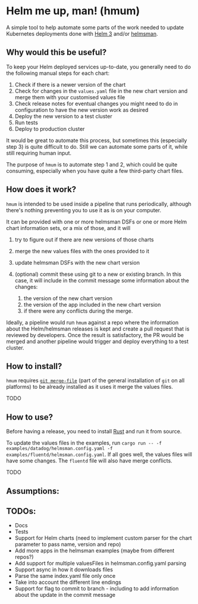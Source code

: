 # Helm me up, man! (hmum)
A simple tool to help automate some parts of the work needed to update Kubernetes deployments done with [Helm 3](https://helm.sh/) and/or [helmsman](https://github.com/Praqma/helmsman).

## Why would this be useful?

To keep your Helm deployed services up-to-date, you generally need to do the following manual steps for each chart:

1. Check if there is a newer version of the chart
2. Check for changes in the `values.yaml` file in the new chart version and merge them with your customised values file
3. Check release notes for eventual changes you might need to do in configuration to have the new version work as desired 
4. Deploy the new version to a test cluster 
5. Run tests
6. Deploy to production cluster

It would be great to automate this process, but sometimes this (especially step 3) is quite difficult to do. 
Still we can automate some parts of it, while still requiring human input.

The purpose of `hmum` is to automate step 1 and 2, which could be quite consuming, especially when you have quite a few third-party chart files.

## How does it work?

`hmum` is intended to be used inside a pipeline that runs periodically, although there's nothing preventing you to use it as is on your computer. 

It can be provided with one or more helmsman DSFs or one or more Helm chart information sets, or a mix of those, and it will 
1. try to figure out if there are new versions of those charts
2. merge the new values files with the ones provided to it
3. update helmsman DSFs with the new chart version
4. (optional) commit these using git to a new or existing branch. In this case, it will include in the commit message some information about the changes:
    
    1. the version of the new chart version
    2. the version of the app included in the new chart version
    3. if there were any conflicts during the merge.  
    
Ideally, a pipeline would run `hmum` against a repo where the information about the Helm/helmsman releases is kept and create a pull request that is reviewed by developers. Once the result is satisfactory, the PR would be merged and another pipeline would trigger and deploy everything to a test cluster. 

## How to install?

`hmum` requires [`git merge-file`](https://git-scm.com/docs/git-merge-file) (part of the general installation of `git` on all platforms) to be already installed as it uses it merge the values files.

TODO

## How to use?

Before having a release, you need to install [Rust](https://www.rust-lang.org/tools/install) and run it from source.

To update the values files in the examples, run `cargo run -- -f examples/datadog/helmsman.config.yaml -f examples/fluentd/helmsman.config.yaml`. If all goes well, the values files will have some changes. The `fluentd` file will also have merge conflicts. 

TODO

## Assumptions:

## TODOs:

* Docs
* Tests
* Support for Helm charts (need to implement custom parser for the chart parameter to pass name, version and repo)
* Add more apps in the helmsman examples (maybe from different repos?)
* Add support for multiple valuesFiles in helmsman.config.yaml parsing
* Support async in how it downloads files
* Parse the same index.yaml file only once
* Take into account the different line endings
* Support for flag to commit to branch - including to add information about the update in the commit message